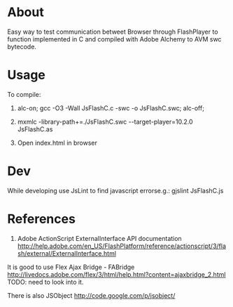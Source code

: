 About
=====
 Easy way to test communication betweet Browser through FlashPlayer 
 to function implemented in C and compiled with Adobe Alchemy to
 AVM swc bytecode.



Usage
=====
 To compile:

  1. alc-on; gcc -O3 -Wall JsFlashC.c -swc -o JsFlashC.swc; alc-off;

  2. mxmlc -library-path+=./JsFlashC.swc --target-player=10.2.0 JsFlashC.as 

  3. Open index.html in browser


Dev
===

 While developing use JsLint to find javascript errorse.g.:
     gjslint  JsFlashC.js



References
==========

 1. Adobe ActionScript ExternalInterface API documentation
 http://help.adobe.com/en_US/FlashPlatform/reference/actionscript/3/flash/external/ExternalInterface.html




It is good to use Flex Ajax Bridge - FABridge
  http://livedocs.adobe.com/flex/3/html/help.html?content=ajaxbridge_2.html
TODO: need to look into it.

There is also JSObject
  http://code.google.com/p/jsobject/